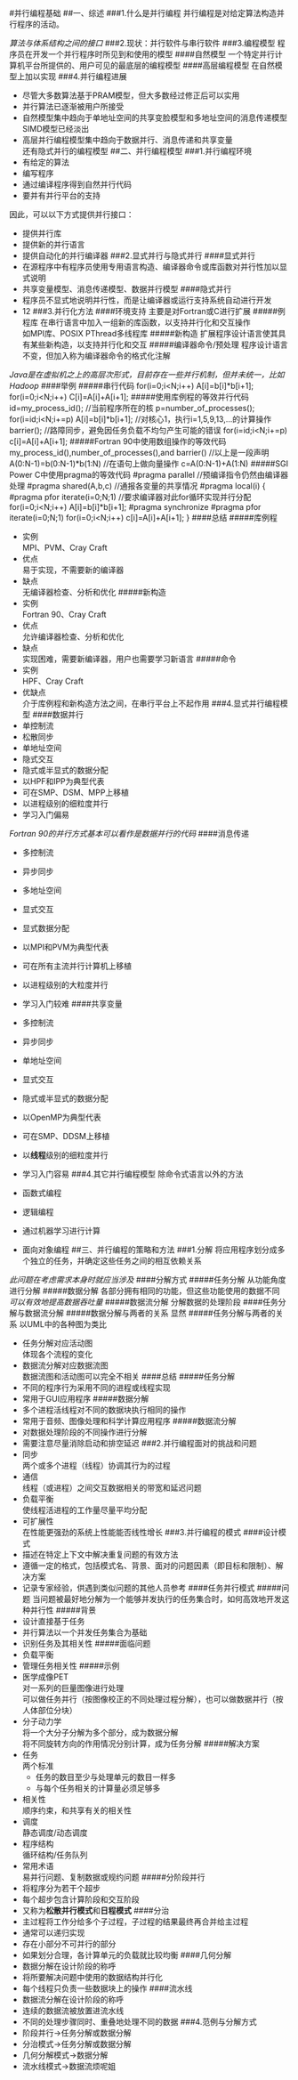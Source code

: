#并行编程基础
##一、综述
###1.什么是并行编程
	并行编程是对给定算法构造并行程序的活动。

*算法与体系结构之间的接口*
###2.现状：并行软件与串行软件
###3.编程模型
程序员在开发一个并行程序时所见到和使用的模型
####自然模型
一个特定并行计算机平台所提供的、用户可见的最底层的编程模型
####高层编程模型
在自然模型上加以实现
###4.并行编程进展
* 尽管大多数算法基于PRAM模型，但大多数经过修正后可以实用
* 并行算法已逐渐被用户所接受
* 自然模型集中趋向于单地址空间的共享变脸模型和多地址空间的消息传递模型  
SIMD模型已经淡出
* 高层并行编程模型集中趋向于数据并行、消息传递和共享变量  
还有隐式并行的编程模型
##二、并行编程模型
###1.并行编程环境
* 有给定的算法
* 编写程序
* 通过编译程序得到自然并行代码
* 要并有并行平台的支持

因此，可以以下方式提供并行接口：

* 提供并行库
* 提供新的并行语言
* 提供自动化的并行编译器
###2.显式并行与隐式并行
####显式并行
* 在源程序中有程序员使用专用语言构造、编译器命令或库函数对并行性加以显式说明
* 共享变量模型、消息传递模型、数据并行模型
####隐式并行
* 程序员不显式地说明并行性，而是让编译器或运行支持系统自动进行开发
* 12
###3.并行化方法
####环境支持
主要是对Fortran或C进行扩展
#####例程库
在串行语言中加入一组新的库函数，以支持并行化和交互操作  
如MPI库、POSIX PThread多线程库
#####新构造
扩展程序设计语言使其具有某些新构造，以支持并行化和交互
#####编译器命令/预处理
程序设计语言不变，但加入称为编译器命令的格式化注解

*Java是在虚拟机之上的高层次形式，目前存在一些并行机制，但并未统一，比如Hadoop*
####举例
#####串行代码
	for(i=0;i<N;i++)
		A[i]=b[i]*b[i+1];
	for(i=0;i<N;i++)
		C[i]=A[i]+A[i+1];
#####使用库例程的等效并行代码
	id=my_process_id();				//当前程序所在的核
	p=number_of_processes();
	for(i=id;i<N;i+=p)
		A[i]=b[i]*b[i+1];			//对核心1，执行i=1,5,9,13,...的计算操作
	barrier();						//路障同步，避免因任务负载不均匀产生可能的错误
	for(i=id;i<N;i+=p)
		c[i]=A[i]+A[i+1];
#####Fortran 90中使用数组操作的等效代码
	my_process_id(),number_of_processes(),and barrier()	//以上是一段声明
	A(0:N-1)=b(0:N-1)*b(1:N)							//在语句上做向量操作
	c=A(0:N-1)+A(1:N)
#####SGI Power C中使用pragma的等效代码
	#pragma parallel					//预编译指令仍然由编译器处理
	#pragma shared(A,b,c)				//通报各变量的共享情况
	#pragma local(i)
	{
		#pragma pfor iterate(i=0;N;1)	//要求编译器对此for循环实现并行分配
			for(i=0;i<N;i++)
				A[i]=b[i]*b[i+1];
		#pragma synchronize
		#pragma pfor iterate(i=0;N;1)
			for(i=0;i<N;i++)
				c[i]=A[i]+A[i+1];
	}
####总结
#####库例程
* 实例  
MPI、PVM、Cray Craft
* 优点  
易于实现，不需要新的编译器
* 缺点  
无编译器检查、分析和优化
#####新构造
* 实例  
Fortran 90、Cray Craft
* 优点  
允许编译器检查、分析和优化
* 缺点  
实现困难，需要新编译器，用户也需要学习新语言
#####命令
* 实例  
HPF、Cray Craft
* 优缺点  
介于库例程和新构造方法之间，在串行平台上不起作用
###4.显式并行编程模型
####数据并行
* 单控制流
* 松散同步
* 单地址空间
* 隐式交互
* 隐式或半显式的数据分配
* 以HPF和IPP为典型代表
* 可在SMP、DSM、MPP上移植
* 以进程级别的细粒度并行
* 学习入门偏易

*Fortran 90的并行方式基本可以看作是数据并行的代码*
####消息传递
* 多控制流
* 异步同步
* 多地址空间
* 显式交互
* 显式数据分配
* 以MPI和PVM为典型代表
* 可在所有主流并行计算机上移植
* 以进程级别的大粒度并行
* 学习入门较难
####共享变量
* 多控制流
* 异步同步
* 单地址空间
* 显式交互
* 隐式或半显式的数据分配
* 以OpenMP为典型代表
* 可在SMP、DDSM上移植
* 以**线程**级别的细粒度并行
* 学习入门容易
###4.其它并行编程模型
除命令式语言以外的方法

* 函数式编程
* 逻辑编程
* 通过机器学习进行计算
* 面向对象编程
##三、并行编程的策略和方法
###1.分解
将应用程序划分成多个独立的任务，并确定这些任务之间的相互依赖关系

*此问题在考虑需求本身时就应当涉及*
####分解方式
#####任务分解
从功能角度进行分解
#####数据分解
各部分拥有相同的功能，但这些功能使用的数据不同  
*可以有效地提高数据吞吐量*
#####数据流分解
分解数据的处理阶段
####任务分解与数据流分解
#####数据分解与两者的关系
显然
#####任务分解与两者的关系
以UML中的各种图为类比

* 任务分解对应活动图  
体现各个流程的变化
* 数据流分解对应数据流图  
数据流图和活动图可以完全不相关
####总结
#####任务分解
* 不同的程序行为采用不同的进程或线程实现
* 常用于GUI应用程序
#####数据分解
* 多个进程活线程对不同的数据块执行相同的操作
* 常用于音频、图像处理和科学计算应用程序
#####数据流分解
* 对数据处理阶段的不同操作进行分解
* 需要注意尽量消除启动和排空延迟
###2.并行编程面对的挑战和问题
* 同步  
两个或多个进程（线程）协调其行为的过程
* 通信  
线程（或进程）之间交互数据相关的带宽和延迟问题
* 负载平衡  
使线程活进程的工作量尽量平均分配
* 可扩展性  
在性能更强劲的系统上性能能否线性增长
###3.并行编程的模式
####设计模式
* 描述在特定上下文中解决重复问题的有效方法
* 遵循一定的格式，包括模式名、背景、面对的问题因素（即目标和限制）、解决方案
* 记录专家经验，供遇到类似问题的其他人员参考
####任务并行模式
#####问题
当问题被最好地分解为一个能够并发执行的任务集合时，如何高效地开发这种并行性
#####背景
* 设计直接基于任务
* 并行算法以一个并发任务集合为基础
* 识别任务及其相关性
#####面临问题
* 负载平衡
* 管理任务相关性
#####示例
* 医学成像PET  
对一系列的巨量图像进行处理  
可以做任务并行（按图像校正的不同处理过程分解），也可以做数据并行（按人体部位分块）
* 分子动力学  
将一个大分子分解为多个部分，成为数据分解  
将不同旋转方向的作用情况分别计算，成为任务分解
#####解决方案
* 任务  
两个标准
	* 任务的数目至少与处理单元的数目一样多
	* 与每个任务相关的计算量必须足够多
* 相关性  
顺序约束，和共享有关的相关性
* 调度  
静态调度/动态调度
* 程序结构  
循环结构/任务队列
* 常用术语  
易并行问题、复制数据或规约问题
#####分阶段并行
* 将程序分为若干个超步
* 每个超步包含计算阶段和交互阶段
* 又称为**松散并行模式**和**日程模式**
####分治
* 主过程将工作分给多个子过程，子过程的结果最终再合并给主过程
* 通常可以递归实现
* 存在小部分不可并行的部分
* 如果划分合理，各计算单元的负载就比较均衡
####几何分解
* 数据分解在设计阶段的称呼
* 将所要解决问题中使用的数据结构并行化
* 每个线程只负责一些数据块上的操作
####流水线
* 数据流分解在设计阶段的称呼
* 连续的数据流被放置进流水线
* 不同的处理步骤同时、重叠地处理不同的数据
###4.范例与分解方式
* 阶段并行->任务分解或数据分解
* 分治模式->任务分解或数据分解
* 几何分解模式->数据分解
* 流水线模式->数据流烦呢姐